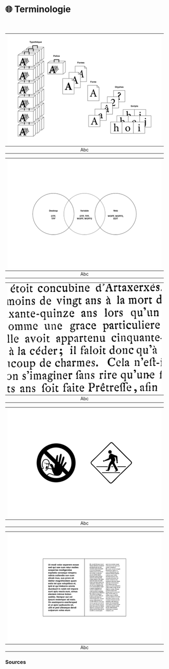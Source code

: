 # 🌐 Terminologie

  
### &nbsp;

|![](links/3-Terminologie_resized.gif) |
|:---:|
| Abc |

|![](links/3-Terminologie30.jpg) |
|:---:|
| Abc |

|![](links/3-Terminologie31.gif) |
|:---:|
| Abc |

|![](links/3-Terminologie34.jpg) |
|:---:|
| Abc |

|![](links/3-Terminologie35.gif) |
|:---:|
| Abc |


### Sources

<!-- - **Prénom Nom**  
  *Titre*, 0000 -->

<!-- [^1]: Adrian Frutiger, *Type, Sign, Symbol*, 1980 -->

